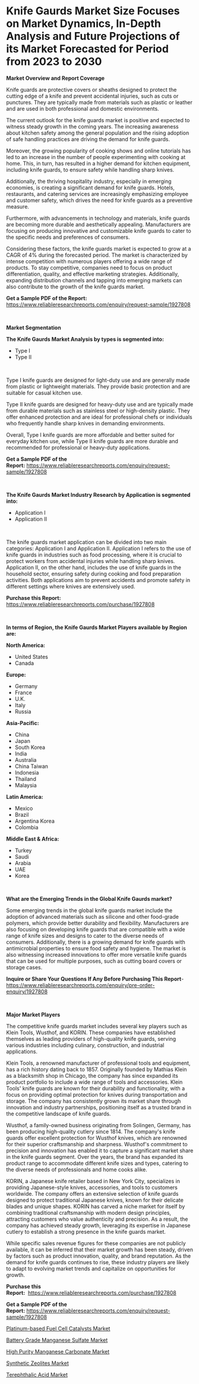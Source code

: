 <p><h1>Knife Gaurds Market Size Focuses on Market Dynamics, In-Depth Analysis and Future Projections of its Market Forecasted for Period from 2023 to 2030</h1></p><p><strong>Market Overview and Report Coverage</strong></p>
<p><p>Knife guards are protective covers or sheaths designed to protect the cutting edge of a knife and prevent accidental injuries, such as cuts or punctures. They are typically made from materials such as plastic or leather and are used in both professional and domestic environments.</p><p>The current outlook for the knife guards market is positive and expected to witness steady growth in the coming years. The increasing awareness about kitchen safety among the general population and the rising adoption of safe handling practices are driving the demand for knife guards.</p><p>Moreover, the growing popularity of cooking shows and online tutorials has led to an increase in the number of people experimenting with cooking at home. This, in turn, has resulted in a higher demand for kitchen equipment, including knife guards, to ensure safety while handling sharp knives.</p><p>Additionally, the thriving hospitality industry, especially in emerging economies, is creating a significant demand for knife guards. Hotels, restaurants, and catering services are increasingly emphasizing employee and customer safety, which drives the need for knife guards as a preventive measure.</p><p>Furthermore, with advancements in technology and materials, knife guards are becoming more durable and aesthetically appealing. Manufacturers are focusing on producing innovative and customizable knife guards to cater to the specific needs and preferences of consumers.</p><p>Considering these factors, the knife guards market is expected to grow at a CAGR of 4% during the forecasted period. The market is characterized by intense competition with numerous players offering a wide range of products. To stay competitive, companies need to focus on product differentiation, quality, and effective marketing strategies. Additionally, expanding distribution channels and tapping into emerging markets can also contribute to the growth of the knife guards market.</p></p>
<p><strong>Get a Sample PDF of the Report:</strong> <a href="https://www.reliableresearchreports.com/enquiry/request-sample/1927808">https://www.reliableresearchreports.com/enquiry/request-sample/1927808</a></p>
<p>&nbsp;</p>
<p><strong>Market Segmentation</strong></p>
<p><strong>The Knife Gaurds Market Analysis by types is segmented into:</strong></p>
<p><ul><li>Type I</li><li>Type II</li></ul></p>
<p>&nbsp;</p>
<p><p>Type I knife guards are designed for light-duty use and are generally made from plastic or lightweight materials. They provide basic protection and are suitable for casual kitchen use.</p><p>Type II knife guards are designed for heavy-duty use and are typically made from durable materials such as stainless steel or high-density plastic. They offer enhanced protection and are ideal for professional chefs or individuals who frequently handle sharp knives in demanding environments.</p><p>Overall, Type I knife guards are more affordable and better suited for everyday kitchen use, while Type II knife guards are more durable and recommended for professional or heavy-duty applications.</p></p>
<p><strong>Get a Sample PDF of the Report:</strong>&nbsp;<a href="https://www.reliableresearchreports.com/enquiry/request-sample/1927808">https://www.reliableresearchreports.com/enquiry/request-sample/1927808</a></p>
<p>&nbsp;</p>
<p><strong>The Knife Gaurds Market Industry Research by Application is segmented into:</strong></p>
<p><ul><li>Application I</li><li>Application II</li></ul></p>
<p>&nbsp;</p>
<p><p>The knife guards market application can be divided into two main categories: Application I and Application II. Application I refers to the use of knife guards in industries such as food processing, where it is crucial to protect workers from accidental injuries while handling sharp knives. Application II, on the other hand, includes the use of knife guards in the household sector, ensuring safety during cooking and food preparation activities. Both applications aim to prevent accidents and promote safety in different settings where knives are extensively used.</p></p>
<p><strong>Purchase this Report:</strong>&nbsp; <a href="https://www.reliableresearchreports.com/purchase/1927808">https://www.reliableresearchreports.com/purchase/1927808</a></p>
<p>&nbsp;</p>
<p><strong>In terms of Region, the Knife Gaurds Market Players available by Region are:</strong></p>
<p>
    <p> <strong> North America: </strong>
        <ul>
            <li>United States</li>
            <li>Canada</li>
        </ul>
        </p> 
    <p> <strong> Europe: </strong>
        <ul>
            <li>Germany</li>
            <li>France</li>
            <li>U.K.</li>
            <li>Italy</li>
            <li>Russia</li>
        </ul>
        </p> 
    <p> <strong> Asia-Pacific: </strong>
        <ul>
            <li>China</li>
            <li>Japan</li>
            <li>South Korea</li>
            <li>India</li>
            <li>Australia</li>
            <li>China Taiwan</li>
            <li>Indonesia</li>
            <li>Thailand</li>
            <li>Malaysia</li>
        </ul>
        </p> 
    <p> <strong> Latin America: </strong>
        <ul>
            <li>Mexico</li>
            <li>Brazil</li>
            <li>Argentina Korea</li>
            <li>Colombia</li>
        </ul>
        </p> 
    <p> <strong> Middle East & Africa: </strong>
        <ul>
            <li>Turkey</li>
            <li>Saudi</li>
            <li>Arabia</li>
            <li>UAE</li>
            <li>Korea</li>
        </ul>
    </p>
    </p>
<p>&nbsp;</p>
<p><strong>What are the Emerging Trends in the Global Knife Gaurds market?</strong></p>
<p><p>Some emerging trends in the global knife guards market include the adoption of advanced materials such as silicone and other food-grade polymers, which provide better durability and flexibility. Manufacturers are also focusing on developing knife guards that are compatible with a wide range of knife sizes and designs to cater to the diverse needs of consumers. Additionally, there is a growing demand for knife guards with antimicrobial properties to ensure food safety and hygiene. The market is also witnessing increased innovations to offer more versatile knife guards that can be used for multiple purposes, such as cutting board covers or storage cases.</p></p>
<p><strong>Inquire or Share Your Questions If Any Before Purchasing This Report</strong>- <a href="https://www.reliableresearchreports.com/enquiry/pre-order-enquiry/1927808">https://www.reliableresearchreports.com/enquiry/pre-order-enquiry/1927808</a></p>
<p>&nbsp;</p>
<p><strong>Major Market Players</strong></p>
<p><p>The competitive knife guards market includes several key players such as Klein Tools, Wusthof, and KORIN. These companies have established themselves as leading providers of high-quality knife guards, serving various industries including culinary, construction, and industrial applications.</p><p>Klein Tools, a renowned manufacturer of professional tools and equipment, has a rich history dating back to 1857. Originally founded by Mathias Klein as a blacksmith shop in Chicago, the company has since expanded its product portfolio to include a wide range of tools and accessories. Klein Tools' knife guards are known for their durability and functionality, with a focus on providing optimal protection for knives during transportation and storage. The company has consistently grown its market share through innovation and industry partnerships, positioning itself as a trusted brand in the competitive landscape of knife guards.</p><p>Wusthof, a family-owned business originating from Solingen, Germany, has been producing high-quality cutlery since 1814. The company's knife guards offer excellent protection for Wusthof knives, which are renowned for their superior craftsmanship and sharpness. Wusthof's commitment to precision and innovation has enabled it to capture a significant market share in the knife guards segment. Over the years, the brand has expanded its product range to accommodate different knife sizes and types, catering to the diverse needs of professionals and home cooks alike.</p><p>KORIN, a Japanese knife retailer based in New York City, specializes in providing Japanese-style knives, accessories, and tools to customers worldwide. The company offers an extensive selection of knife guards designed to protect traditional Japanese knives, known for their delicate blades and unique shapes. KORIN has carved a niche market for itself by combining traditional craftsmanship with modern design principles, attracting customers who value authenticity and precision. As a result, the company has achieved steady growth, leveraging its expertise in Japanese cutlery to establish a strong presence in the knife guards market.</p><p>While specific sales revenue figures for these companies are not publicly available, it can be inferred that their market growth has been steady, driven by factors such as product innovation, quality, and brand reputation. As the demand for knife guards continues to rise, these industry players are likely to adapt to evolving market trends and capitalize on opportunities for growth.</p></p>
<p><strong>Purchase this Report:</strong>&nbsp;&nbsp;<a href="https://www.reliableresearchreports.com/purchase/1927808">https://www.reliableresearchreports.com/purchase/1927808</a></p>
<p></p>
<p><strong>Get a Sample PDF of the Report:</strong>&nbsp;<a href="https://www.reliableresearchreports.com/enquiry/request-sample/1927808">https://www.reliableresearchreports.com/enquiry/request-sample/1927808</a></p>
<p><p><a href="https://www.linkedin.com/pulse/platinum-based-fuel-cell-catalysts-market-challenges-opportunities-krjie/">Platinum-based Fuel Cell Catalysts Market</a></p><p><a href="https://www.linkedin.com/pulse/decoding-battery-grade-manganese-sulfate-market-deep-dive-fmyue/">Battery Grade Manganese Sulfate Market</a></p><p><a href="https://www.linkedin.com/pulse/decoding-high-purity-manganese-carbonate-market-deep-dive-yui9e/">High Purity Manganese Carbonate Market</a></p><p><a href="https://medium.com/@royalmiller09/synthetic-zeolites-market-comprehensive-assessment-by-type-application-and-geography-68239bb33a1b">Synthetic Zeolites Market</a></p><p><a href="https://medium.com/@loyceharber/decoding-terephthalic-acid-market-metrics-market-share-trends-and-growth-patterns-a2bd1e0ceb13">Terephthalic Acid Market</a></p></p>